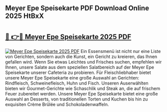 ## Meyer Epe Speisekarte PDF Download Online 2025 HtBxX

# <h2><a href="http://gc8z95f.nevu.top/?p=Meyer+Epe+Speisekarte">🔗 👉🔴 Meyer Epe Speisekarte 2025 PDF</a></h2>

[![Meyer Epe Speisekarte 2025 PDF](https://i.imgur.com/dBaPXMq.png)](http://gc8z95f.nevu.top/?p=Meyer+Epe+Speisekarte)
Ein Essensmenü ist nicht nur eine Liste von Gerichten, sondern auch die Kunst, ein Gericht zu kreieren, das Ihnen gefallen wird. Wenn Sie etwas Leichtes und Frisches suchen, empfehlen wir Ihnen, unsere Salate aus dem speziellen Salatbereich auf der Meyer Epe Speisekarte unserer Cafeteria zu probieren. Für Fleischliebhaber bietet unsere Meyer Epe Speisekarte eine große Auswahl an Gerichten: Rindfleisch, Schweinefleisch, Huhn und Fisch. Unseren Auserwählten bieten wir Gourmet-Gerichte wie Schaschlik und Steak an, die auf frischem Feuer zubereitet werden. Unsere Meyer Epe Speisekarte bietet eine große Auswahl an Desserts, von traditionellen Torten und Kuchen bis hin zu exquisiten Crème Brûlée und Schokoladenwaffeln.
